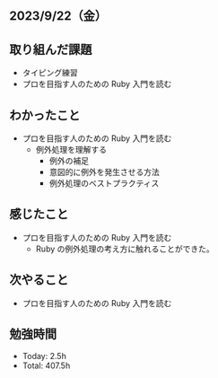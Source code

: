 ## 2023/9/22（金）

## 取り組んだ課題

- タイピング練習
- プロを目指す人のための Ruby 入門を読む

## わかったこと

- プロを目指す人のための Ruby 入門を読む
  - 例外処理を理解する
    - 例外の補足
    - 意図的に例外を発生させる方法
    - 例外処理のベストプラクティス

## 感じたこと

- プロを目指す人のための Ruby 入門を読む
  - Ruby の例外処理の考え方に触れることができた。

## 次やること

- プロを目指す人のための Ruby 入門を読む

## 勉強時間

- Today: 2.5h
- Total: 407.5h
